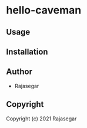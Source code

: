 # hello-caveman



## Usage

## Installation

## Author

* Rajasegar

## Copyright

Copyright (c) 2021 Rajasegar

